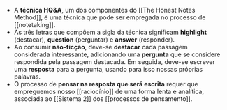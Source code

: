 - A **técnica HQ&A**, um dos componentes do [[The Honest Notes Method]], é uma técnica que pode ser empregada no processo de [[notetaking]].
- As três letras que compõem a sigla da técnica significam **highlight** (destacar), **question** (perguntar) e **answer** (responder).
- Ao consumir **não-ficção**, deve-se **destacar** cada passagem considerada interessante, adicionando uma **pergunta** que se considere respondida pela passagem destacada. Em seguida, deve-se escrever uma **resposta** para a pergunta, usando para isso nossas próprias palavras.
- O processo de **pensar na resposta que será escrita** requer que empreguemos nosso [[raciocínio]] de uma forma lenta e analítica, associada ao [[Sistema 2]] dos [[processos de pensamento]].